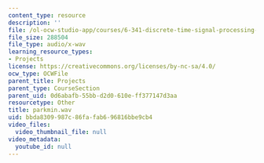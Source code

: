 ```yaml
---
content_type: resource
description: ''
file: /ol-ocw-studio-app/courses/6-341-discrete-time-signal-processing-fall-2005/bbda8309987c86fafab696816bbe9cb4_parkmin.wav
file_size: 288504
file_type: audio/x-wav
learning_resource_types:
- Projects
license: https://creativecommons.org/licenses/by-nc-sa/4.0/
ocw_type: OCWFile
parent_title: Projects
parent_type: CourseSection
parent_uid: 0d6abafb-55bb-d2d0-610e-ff377147d3aa
resourcetype: Other
title: parkmin.wav
uid: bbda8309-987c-86fa-fab6-96816bbe9cb4
video_files:
  video_thumbnail_file: null
video_metadata:
  youtube_id: null
---
```

